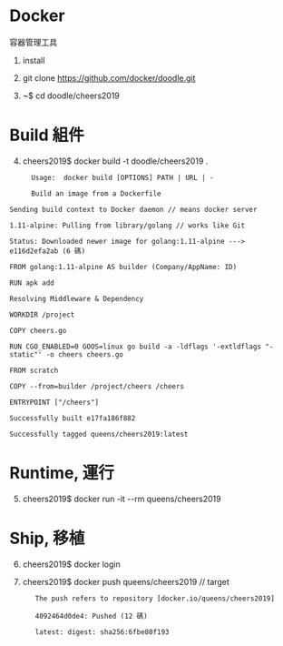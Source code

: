 # Docker
容器管理工具

1. install

2. git clone https://github.com/docker/doodle.git

3. ~$ cd doodle/cheers2019

# Build 組件

4.  cheers2019$ docker build -t doodle/cheers2019 .

          Usage:  docker build [OPTIONS] PATH | URL | -

          Build an image from a Dockerfile
          
>>> 

    Sending build context to Docker daemon // means docker server
    
    1.11-alpine: Pulling from library/golang // works like Git
    
    Status: Downloaded newer image for golang:1.11-alpine ---> e116d2efa2ab (6 碼)
    
    FROM golang:1.11-alpine AS builder (Company/AppName: ID)
    
    RUN apk add
    
    Resolving Middleware & Dependency
    
    WORKDIR /project
    
    COPY cheers.go 
    
    RUN CGO_ENABLED=0 GOOS=linux go build -a -ldflags '-extldflags "-static"' -o cheers cheers.go
    
    FROM scratch
    
    COPY --from=builder /project/cheers /cheers
    
    ENTRYPOINT ["/cheers"]
    
    Successfully built e17fa186f882
    
    Successfully tagged queens/cheers2019:latest
    
# Runtime, 運行
    
5. cheers2019$ docker run -it --rm queens/cheers2019

# Ship, 移植

6. cheers2019$ docker login

7. cheers2019$ docker push queens/cheers2019 // target

          The push refers to repository [docker.io/queens/cheers2019]
          
          4092464d0de4: Pushed (12 碼)
          
          latest: digest: sha256:6fbe80f193






    
    
    
